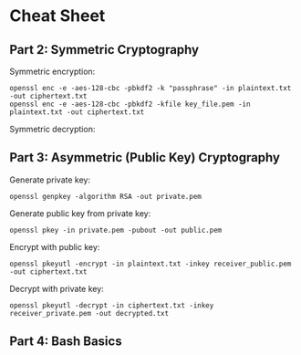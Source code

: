# Cheat Sheet

## Part 2: Symmetric Cryptography

Symmetric encryption:
```
openssl enc -e -aes-128-cbc -pbkdf2 -k "passphrase" -in plaintext.txt -out ciphertext.txt
openssl enc -e -aes-128-cbc -pbkdf2 -kfile key_file.pem -in plaintext.txt -out ciphertext.txt
```

Symmetric decryption:


## Part 3: Asymmetric (Public Key) Cryptography

Generate private key:
```
openssl genpkey -algorithm RSA -out private.pem
```

Generate public key from private key:
```
openssl pkey -in private.pem -pubout -out public.pem
```

Encrypt with public key:
```
openssl pkeyutl -encrypt -in plaintext.txt -inkey receiver_public.pem -out ciphertext.txt
```

Decrypt with private key:
```
openssl pkeyutl -decrypt -in ciphertext.txt -inkey receiver_private.pem -out decrypted.txt
```

## Part 4: Bash Basics

